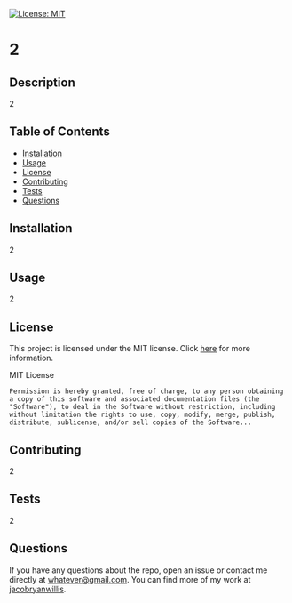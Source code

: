 
  [![License: MIT](https://img.shields.io/badge/License-MIT-yellow.svg)](https://opensource.org/licenses/MIT)

  # 2

  ## Description
  2

  ## Table of Contents

  - [Installation](#installation)
  - [Usage](#usage)
  - [License](#license)
  - [Contributing](#contributing)
  - [Tests](#tests)
  - [Questions](#questions)

  ## Installation
  2

  ## Usage
  2

  ## License

  This project is licensed under the MIT license. Click [here](https://opensource.org/licenses/MIT) for more information.

  MIT License

    Permission is hereby granted, free of charge, to any person obtaining a copy of this software and associated documentation files (the "Software"), to deal in the Software without restriction, including without limitation the rights to use, copy, modify, merge, publish, distribute, sublicense, and/or sell copies of the Software...

  ## Contributing
  2

  ## Tests
  2

  ## Questions
  If you have any questions about the repo, open an issue or contact me directly at whatever@gmail.com. You can find more of my work at [jacobryanwillis](https://github.com/jacobryanwillis/).
  
